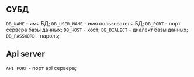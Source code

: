 ## СУБД

`DB_NAME` - имя БД;
`DB_USER_NAME` - имя пользователя БД;
`DB_PORT` - порт сервера базы данных;
`DB_HOST` - хост;
`DB_DIALECT` - диалект базы данных;
`DB_PASSWORD` - пароль;

## Api server

`API_PORT` - порт api сервера;
